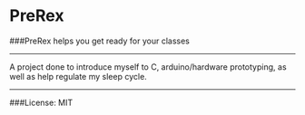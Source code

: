 # PreRex
###PreRex helps you get ready for your classes
___

A project done to introduce myself to C, arduino/hardware prototyping, as well as help regulate my sleep cycle.

___
###License: MIT
